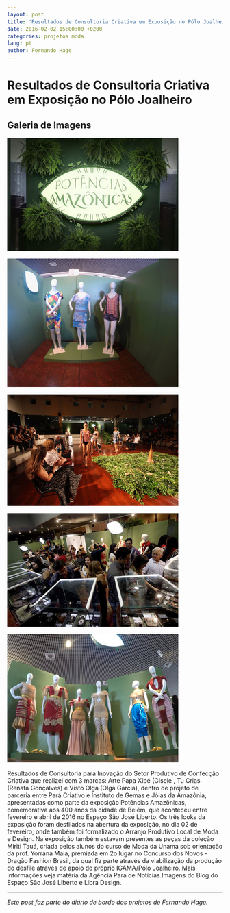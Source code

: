 ```yaml
---
layout: post
title: 'Resultados de Consultoria Criativa em Exposição no Pólo Joalheiro'
date: 2016-02-02 15:00:00 +0200
categories: projetos moda
lang: pt
author: Fernando Hage
---
```


# Resultados de Consultoria Criativa em Exposição no Pólo Joalheiro

## Galeria de Imagens

![Resultados de Consultoria Criativa em Exposição no Pólo Joalheiro](/assets/images/resultados-de-consultoria-criativa-em-exposicao-no-polo-joalheiro-01.jpg)

![Resultados de Consultoria Criativa em Exposição no Pólo Joalheiro](/assets/images/resultados-de-consultoria-criativa-em-exposicao-no-polo-joalheiro-02.jpg)

![Resultados de Consultoria Criativa em Exposição no Pólo Joalheiro](/assets/images/resultados-de-consultoria-criativa-em-exposicao-no-polo-joalheiro-03.jpg)

![Resultados de Consultoria Criativa em Exposição no Pólo Joalheiro](/assets/images/resultados-de-consultoria-criativa-em-exposicao-no-polo-joalheiro-04.jpg)

![Resultados de Consultoria Criativa em Exposição no Pólo Joalheiro](/assets/images/resultados-de-consultoria-criativa-em-exposicao-no-polo-joalheiro-05.jpg)

Resultados de Consultoria para Inovação do Setor Produtivo de Confecção Criativa que realizei com 3 marcas: Arte Papa Xibé (Gisele , Tu Crias (Renata Gonçalves) e Visto Olga (Olga Garcia), dentro de projeto de parceria entre Pará Criativo e Instituto de Gemas e Jóias da Amazônia, apresentadas como parte da exposição Potências Amazônicas, comemorativa aos 400 anos da cidade de Belém, que aconteceu entre fevereiro e abril de 2016 no Espaço São José Liberto. Os três looks da exposição foram desfilados na abertura da exposição, no dia 02 de fevereiro, onde também foi formalizado o Arranjo Produtivo Local de Moda e Design. ​Na exposição também estavam presentes as peças da coleção Miriti Tauá, criada pelos alunos do curso de Moda da Unama sob orientação da prof. Yorrana Maia, premiada em 2o lugar no Concurso dos Novos - Dragão Fashion Brasil, da qual fiz parte através da viabilização da produção do desfile através de apoio do próprio IGAMA/Pólo Joalheiro. Mais informações veja matéria da Agência Pará de Notícias.Imagens do Blog do Espaço São José Liberto e Libra Design.

---

*Este post faz parte do diário de bordo dos projetos de Fernando Hage.*